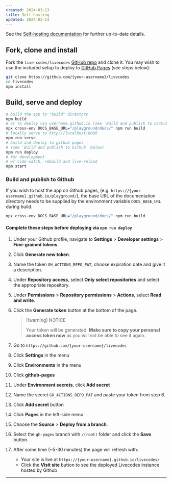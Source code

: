 ```yaml
---
created: 2024-03-13
title: Self hosting
updated: 2024-03-14
---
```


See the [Self-hosting documentation](https://livecodes.io/docs/features/self-hosting) for further up-to-date details.

## Fork, clone and install

Fork the `live-codes/livecodes` [GitHub repo](https://github.com/live-codes/livecodes) and clone it. You may wish to use the included setup to deploy to [GitHub Pages](https://pages.github.com/) (see steps below):

```bash
git clone https://github.com/{your-username}/livecodes
cd livecodes
npm install
```

## Build, serve and deploy

```bash {4}
# build the app to "build" directory
npm build
# or to deploy via username.github.io (see `Build and publish to Github` below)
npx cross-env DOCS_BASE_URL="/playground/docs/" npm run build
# locally serve to http://localhost:8080
npm run serve
# build and deploy to github pages
# (see `Build and publish to Github` below)
npm run deploy
# for development
# w/ code watch, rebuild and live-reload
npm start
```

### Build and publish to Github

If you wish to host the app on Github pages,
(e.g. `https://{your-username}.github.io/playground/`),
the base URL of the documentation directory needs to be supplied by the environment variable `DOCS_BASE_URL` during build.

```bash
npx cross-env DOCS_BASE_URL="/playground/docs/" npm run build
```

#### Complete these steps before deploying via `npm run deploy`

1. Under your Github profile, navigate to **Settings** &gt; **Developer settings** &gt; **Fine-grained tokens**.

2. Click **Generate new  token**.

3. Name the token `GH_ACTIONS_REPO_PAT`, choose expiration date and give it a description.

4. Under **Repository access**, select **Only select repositories** and select the appropriate repository.

5. Under **Permissions** &gt; **Repository permissions** &gt; **Actions**, select **Read and write**.

6. Click the **Generate token** button at the bottom of the page.

    > [!warning] NOTICE
    > 
    > Your token will be generated. **Make sure to copy your personal access token now** as you will not be able to see it again.

7. Go to `https://github.com/{your-username}/livecodes`

8. Click **Settings** in the menu

9. Click **Environments** in the menu

10. Click **github-pages**

11. Under **Environment secrets**, click **Add secret**

12. Name the secret `GH_ACTIONS_REPO_PAT` and paste your token from step 6.

13. Click **Add secret** button

14. Click **Pages** in the left-side menu

15. Choose the **Source** &gt; **Deploy from a branch**.

16. Select the `gh-pages` branch with `/(root)` folder and click the **Save** button.
17. After some time (~5-30 minutes) the page will refresh with:
    - Your site is live at `https://{your-username}.github.io/livecodes/`
    - Click the **Visit site** button to see the deployed Livecodes instance hosted by Github

---

